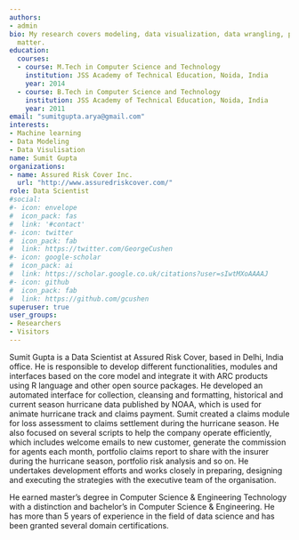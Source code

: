```yaml
---
authors:
- admin
bio: My research covers modeling, data visualization, data wrangling, portfolio analysis, report creation using statistical programming language R.
  matter.
education:
  courses:
  - course: M.Tech in Computer Science and Technology
    institution: JSS Academy of Technical Education, Noida, India
    year: 2014
  - course: B.Tech in Computer Science and Technology
    institution: JSS Academy of Technical Education, Noida, India
    year: 2011
email: "sumitgupta.arya@gmail.com"
interests:
- Machine learning
- Data Modeling
- Data Visulisation
name: Sumit Gupta
organizations:
- name: Assured Risk Cover Inc.
  url: "http://www.assuredriskcover.com/"
role: Data Scientist
#social:
#- icon: envelope
#  icon_pack: fas
#  link: '#contact'
#- icon: twitter
#  icon_pack: fab
#  link: https://twitter.com/GeorgeCushen
#- icon: google-scholar
#  icon_pack: ai
#  link: https://scholar.google.co.uk/citations?user=sIwtMXoAAAAJ
#- icon: github
#  icon_pack: fab
#  link: https://github.com/gcushen
superuser: true
user_groups:
- Researchers
- Visitors
---
```


Sumit Gupta is a Data Scientist at Assured Risk Cover, based in Delhi, India office. He is responsible to develop different functionalities, modules and interfaces based on the core model and integrate it with ARC products using R language and other open source packages. He developed an automated interface for collection, cleansing and formatting, historical and current season hurricane data published by NOAA, which is used for animate hurricane track and claims payment. Sumit created a claims module for loss assessment to claims settlement during the hurricane season. He also focused on several scripts to help the company operate efficiently, which includes welcome emails to new customer, generate the commission for agents each month, portfolio claims report to share with the insurer during the hurricane season, portfolio risk analysis and so on. He undertakes development efforts and works closely in preparing, designing and executing the strategies with the executive team of the organisation. 

He earned master’s degree in Computer Science & Engineering Technology with a distinction and bachelor’s in Computer Science & Engineering. He has more than 5 years of experience in the field of data science and has been granted several domain certifications. 
